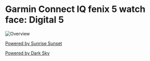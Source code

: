 # Garmin Connect IQ fenix 5 watch face: Digital 5

![Overview](https://dl.dropboxusercontent.com/u/84552/Digital5Overview.png)

[Powered by Sunrise Sunset](https://sunrise-sunset.org/api)

[Powered by Dark Sky](https://darksky.net/poweredby/)